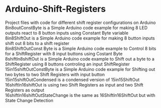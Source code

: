 # Arduino-Shift-Registers
Project files with code for different shift register configurations on Arduino <BR />
8in8outConstByte is a Simple Arduino code example for making 8 LED outputs react to 8 button inputs using Constant Byte variable <BR />
8in8ShiftOut is a Simple Arduino code example for making 8 button inputs shift out 8 bits to a shift register <BR />
8in8ShiftOutConst Byte is a Simple Arduino code example to Control 8 bits for a ShiftRegister with 8 input buttons using Costant Byte <BR />
8shiftIn8shiftOut is a Simple Arduino code example to Shift out a byte to a ShiftRegister using 8 buttons controling an input ShiftRegister <BR />
15in15shiftOutConstByte is a Simple Arduino code example for Shifting out two bytes to two Shift Registers with input button <BR />
15in15shiftOutCondensed is a condensed version of 15in15ShiftOut <BR />
16shiftIn16shiftOut is using two Shift Registers as input and two Shift Registers as output <BR />
16shiftIn16shiftOutStateChange is the same as 16ShiftIn16ShiftOut but with State Change Detection

